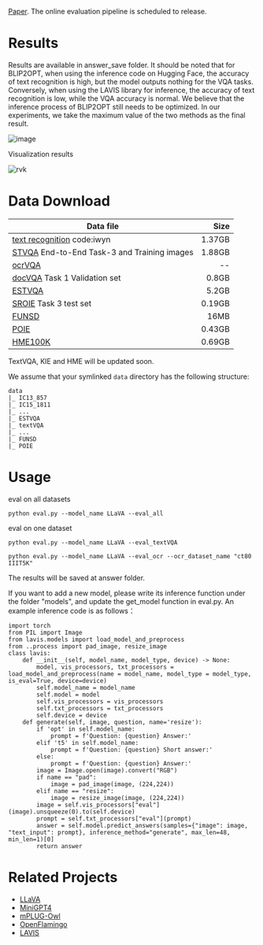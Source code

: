 [Paper](https://arxiv.org/pdf/2305.07895.pdf). The online evaluation pipeline is scheduled to release. 

# Results

Results are available in answer_save folder. It should be noted that for BLIP2OPT, when using the inference code on Hugging Face, the accuracy of text recognition is high, but the model outputs nothing for the VQA tasks. Conversely, when using the LAVIS library for inference, the accuracy of text recognition is low, while the VQA accuracy is normal. We believe that the inference process of BLIP2OPT still needs to be optimized. In our experiments, we take the maximum value of the two methods as the final result.

![image](https://github.com/echo840/MultimodalOCR/assets/87795401/523e0421-7eca-4d15-89f1-3f7348321055)

Visualization results

![rvk](https://github.com/echo840/MultimodalOCR/assets/87795401/21982aba-d063-4a52-a045-8d16e0e98f71)


# Data Download
| Data file | Size |
| --- | ---: |
|[text recognition](https://pan.baidu.com/s/1Ba950d94u8RQmtqvkLBk-A) code:iwyn | 1.37GB |
|[STVQA](https://rrc.cvc.uab.es/?ch=11&com=downloads) End-to-End Task-3 and Training images|1.88GB|
|[ocrVQA](https://drive.google.com/drive/folders/1_GYPY5UkUy7HIcR0zq3ZCFgeZN7BAfm_)|--|
|[docVQA](https://rrc.cvc.uab.es/?ch=17&com=downloads) Task 1 Validation set|0.8GB|
|[ESTVQA](https://cloudstor.aarnet.edu.au/plus/s/LSishuuSE5DBKJp)|5.2GB|
|[SROIE](https://rrc.cvc.uab.es/?ch=13&com=downloads) Task 3 test set|0.19GB|
|[FUNSD](https://guillaumejaume.github.io/FUNSD/download/)|16MB|
|[POIE](https://drive.google.com/file/d/1eEMNiVeLlD-b08XW_GfAGfPmmII-GDYs/view)|0.43GB|
|[HME100K](https://ai.100tal.com/openData/formulaRecognition)|0.69GB|

TextVQA, KIE and HME will be updated soon.

We assume that your symlinked `data` directory has the following structure:

```
data
|_ IC13_857
|_ IC15_1811
|_ ...
|_ ESTVQA
|_ textVQA
|_ ...
|_ FUNSD
|_ POIE
```


# Usage

eval on all datasets
```Shell
python eval.py --model_name LLaVA --eval_all
```

eval on one dataset
```Shell
python eval.py --model_name LLaVA --eval_textVQA
```
```Shell
python eval.py --model_name LLaVA --eval_ocr --ocr_dataset_name "ct80 IIIT5K"
```
The results will be saved at answer folder.

If you want to add a new model, please write its inference function under the folder "models", and update the get_model function in eval.py. An example inference code is as follows：

```Shell
import torch
from PIL import Image
from lavis.models import load_model_and_preprocess
from ..process import pad_image, resize_image
class lavis:
    def __init__(self, model_name, model_type, device) -> None:
        model, vis_processors, txt_processors = load_model_and_preprocess(name = model_name, model_type = model_type, is_eval=True, device=device)
        self.model_name = model_name
        self.model = model
        self.vis_processors = vis_processors
        self.txt_processors = txt_processors
        self.device = device
    def generate(self, image, question, name='resize'):
        if 'opt' in self.model_name:
            prompt = f'Question: {question} Answer:'
        elif 't5' in self.model_name:
            prompt = f'Question: {question} Short answer:'
        else:
            prompt = f'Question: {question} Answer:'
        image = Image.open(image).convert("RGB")
        if name == "pad":
            image = pad_image(image, (224,224))
        elif name == "resize":
            image = resize_image(image, (224,224))
        image = self.vis_processors["eval"](image).unsqueeze(0).to(self.device)
        prompt = self.txt_processors["eval"](prompt)
        answer = self.model.predict_answers(samples={"image": image, "text_input": prompt}, inference_method="generate", max_len=48, min_len=1)[0]
        return answer
```

# Related Projects
- [LLaVA](https://github.com/haotian-liu/LLaVA.git)
- [MiniGPT4](https://github.com/Vision-CAIR/MiniGPT-4.git)
- [mPLUG-Owl](https://github.com/X-PLUG/mPLUG-Owl.git)
- [OpenFlamingo](https://github.com/mlfoundations/open_flamingo.git)
- [LAVIS](https://github.com/salesforce/LAVIS.git)
